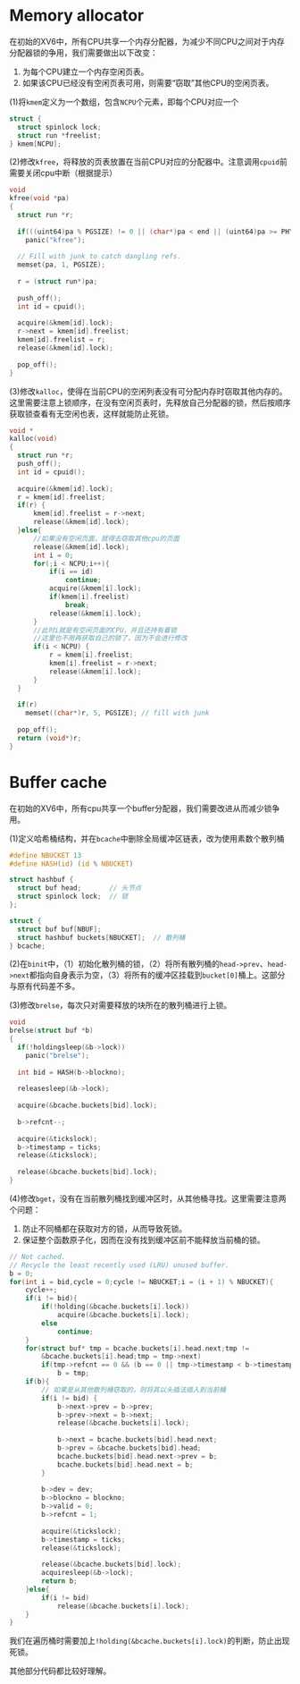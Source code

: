 # Memory allocator
在初始的XV6中，所有CPU共享一个内存分配器，为减少不同CPU之间对于内存分配器锁的争用，我们需要做出以下改变：
1. 为每个CPU建立一个内存空闲页表。
2. 如果该CPU已经没有空闲页表可用，则需要“窃取”其他CPU的空闲页表。

(1)将`kmem`定义为一个数组，包含`NCPU`个元素，即每个CPU对应一个
```C
struct {
  struct spinlock lock;
  struct run *freelist;
} kmem[NCPU];
```

(2)修改`kfree`，将释放的页表放置在当前CPU对应的分配器中。注意调用`cpuid`前需要关闭cpu中断（根据提示）
```C
void  
kfree(void *pa)  
{  
  struct run *r;  
  
  if(((uint64)pa % PGSIZE) != 0 || (char*)pa < end || (uint64)pa >= PHYSTOP)  
    panic("kfree");  
  
  // Fill with junk to catch dangling refs.  
  memset(pa, 1, PGSIZE);  
  
  r = (struct run*)pa;  
  
  push_off();  
  int id = cpuid();  
  
  acquire(&kmem[id].lock);  
  r->next = kmem[id].freelist;  
  kmem[id].freelist = r;  
  release(&kmem[id].lock);  
  
  pop_off();  
}
```

(3)修改`kalloc`，使得在当前CPU的空闲列表没有可分配内存时窃取其他内存的。这里需要注意上锁顺序，在没有空闲页表时，先释放自己分配器的锁，然后按顺序获取锁查看有无空闲也表，这样就能防止死锁。
```C
void *  
kalloc(void)  
{  
  struct run *r;  
  push_off();  
  int id = cpuid();  
  
  acquire(&kmem[id].lock);  
  r = kmem[id].freelist;  
  if(r) {  
      kmem[id].freelist = r->next;  
      release(&kmem[id].lock);  
  }else{  
      //如果没有空闲页面，就得去窃取其他cpu的页面  
      release(&kmem[id].lock);  
      int i = 0;  
      for(;i < NCPU;i++){  
          if(i == id)  
              continue;  
          acquire(&kmem[i].lock);  
          if(kmem[i].freelist)  
              break;  
          release(&kmem[i].lock);  
      }  
      //此时i就是有空闲页面的CPU，并且还持有着锁  
      //这里也不用再获取自己的锁了，因为不会进行修改  
      if(i < NCPU) {  
          r = kmem[i].freelist;  
          kmem[i].freelist = r->next;  
          release(&kmem[i].lock);  
      }  
  }  
  
  if(r)  
    memset((char*)r, 5, PGSIZE); // fill with junk  
  
  pop_off();  
  return (void*)r;  
}
```

# Buffer cache
在初始的XV6中，所有cpu共享一个buffer分配器，我们需要改进从而减少锁争用。

(1)定义哈希桶结构，并在`bcache`中删除全局缓冲区链表，改为使用素数个散列桶
```C
#define NBUCKET 13
#define HASH(id) (id % NBUCKET)

struct hashbuf {
  struct buf head;       // 头节点
  struct spinlock lock;  // 锁
};

struct {
  struct buf buf[NBUF];
  struct hashbuf buckets[NBUCKET];  // 散列桶
} bcache;
```

(2)在`binit`中，（1）初始化散列桶的锁，（2）将所有散列桶的`head->prev`、`head->next`都指向自身表示为空，（3）将所有的缓冲区挂载到`bucket[0]`桶上。这部分与原有代码差不多。

(3)修改`brelse`，每次只对需要释放的块所在的散列桶进行上锁。
```C
void  
brelse(struct buf *b)  
{  
  if(!holdingsleep(&b->lock))  
    panic("brelse");  
  
  int bid = HASH(b->blockno);  
  
  releasesleep(&b->lock);  
  
  acquire(&bcache.buckets[bid].lock);  
  
  b->refcnt--;  
  
  acquire(&tickslock);  
  b->timestamp = ticks;  
  release(&tickslock);  
  
  release(&bcache.buckets[bid].lock);  
}
```

(4)修改`bget`，没有在当前散列桶找到缓冲区时，从其他桶寻找。这里需要注意两个问题：
1. 防止不同桶都在获取对方的锁，从而导致死锁。
2. 保证整个函数原子化，因而在没有找到缓冲区前不能释放当前桶的锁。
```C
// Not cached.  
// Recycle the least recently used (LRU) unused buffer.  
b = 0;  
for(int i = bid,cycle = 0;cycle != NBUCKET;i = (i + 1) % NBUCKET){  
    cycle++;  
    if(i != bid){  
        if(!holding(&bcache.buckets[i].lock))  
            acquire(&bcache.buckets[i].lock);  
        else  
            continue;  
    }  
    for(struct buf* tmp = bcache.buckets[i].head.next;tmp != 
		&bcache.buckets[i].head;tmp = tmp->next)  
        if(tmp->refcnt == 0 && (b == 0 || tmp->timestamp < b->timestamp))  
            b = tmp;  
    if(b){  
        // 如果是从其他散列桶窃取的，则将其以头插法插入到当前桶  
        if(i != bid) {  
            b->next->prev = b->prev;  
            b->prev->next = b->next;  
            release(&bcache.buckets[i].lock);  
  
            b->next = bcache.buckets[bid].head.next;  
            b->prev = &bcache.buckets[bid].head;  
            bcache.buckets[bid].head.next->prev = b;  
            bcache.buckets[bid].head.next = b;  
        }  
  
        b->dev = dev;  
        b->blockno = blockno;  
        b->valid = 0;  
        b->refcnt = 1;  
  
        acquire(&tickslock);  
        b->timestamp = ticks;  
        release(&tickslock);  
  
        release(&bcache.buckets[bid].lock);  
        acquiresleep(&b->lock);  
        return b;  
    }else{  
        if(i != bid)  
            release(&bcache.buckets[i].lock);  
    }  
}
```
我们在遍历桶时需要加上`!holding(&bcache.buckets[i].lock)`的判断，防止出现死锁。

其他部分代码都比较好理解。